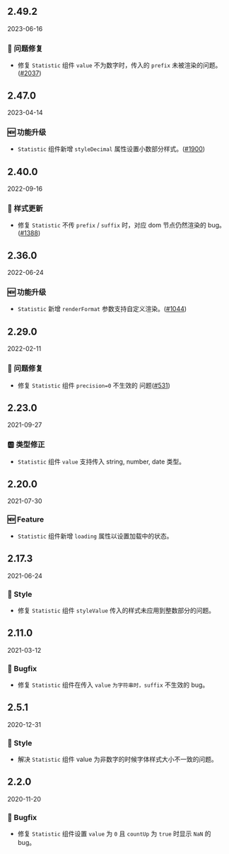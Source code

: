 ## 2.49.2

2023-06-16

### 🐛 问题修复

- 修复 `Statistic` 组件 `value` 不为数字时，传入的 `prefix` 未被渲染的问题。([#2037](https://github.com/arco-design/arco-design/pull/2037))

## 2.47.0

2023-04-14

### 🆕 功能升级

- `Statistic` 组件新增 `styleDecimal` 属性设置小数部分样式。([#1900](https://github.com/arco-design/arco-design/pull/1900))

## 2.40.0

2022-09-16

### 💅 样式更新

- 修复 `Statistic` 不传 `prefix` / `suffix` 时，对应 dom 节点仍然渲染的 bug。([#1388](https://github.com/arco-design/arco-design/pull/1388))

## 2.36.0

2022-06-24

### 🆕 功能升级

- `Statistic` 新增 `renderFormat` 参数支持自定义渲染。([#1044](https://github.com/arco-design/arco-design/pull/1044))

## 2.29.0

2022-02-11

### 🐛 问题修复

- 修复 `Statistic` 组件 `precision=0` 不生效的 问题([#531](https://github.com/arco-design/arco-design/pull/531))

## 2.23.0

2021-09-27

### 🆎 类型修正

- `Statistic` 组件 `value` 支持传入 string, number, date 类型。

## 2.20.0

2021-07-30

### 🆕 Feature

- `Statistic` 组件新增 `loading` 属性以设置加载中的状态。

## 2.17.3

2021-06-24

### 💅 Style

- 修复 `Statistic` 组件 `styleValue` 传入的样式未应用到整数部分的问题。

## 2.11.0

2021-03-12

### 🐛 Bugfix

- 修复 `Statistic` 组件在传入 `value` `为字符串时，suffix` 不生效的 bug。



## 2.5.1

2020-12-31

### 💅 Style

- 解决 `Statistic` 组件 value 为非数字的时候字体样式大小不一致的问题。

## 2.2.0

2020-11-20

### 🐛 Bugfix

- 修复 `Statistic` 组件设置 `value` 为 `0` 且 `countUp` 为 `true` 时显示 `NaN` 的 bug。

